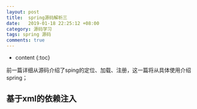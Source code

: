 ```yaml
---
layout: post
title:  spring源码解析三
date:   2019-01-18 22:25:12 +08:00
category: 源码学习
tags: spring 源码
comments: true
---
```


* content
{:toc}

前一篇详细从源码介绍了sping的定位、加载、注册，这一篇将从具体使用介绍spring；




## 基于xml的依赖注入
